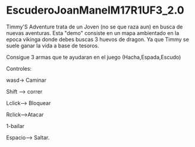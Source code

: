 # EscuderoJoanManelM17R1UF3_2.0

Timmy'S Adventure trata de un Joven (no se que raza aun) en busca de nuevas aventuras. Esta "demo" consiste en un mapa ambientado en la epoca vikinga donde debes buscas 3 huevos de dragon. Ya que Timmy se suele ganar la vida a base de tesoros.

Consigue 3 armas que te ayudaran en el juego (Hacha,Espada,Escudo)

Controles:

wasd-> Caminar

Shift --> correr

Lclick--> Bloquear

Rclick-->Atacar

1-bailar

Espacio--> Saltar.
